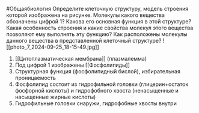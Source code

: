 #Общаябиология 
Определите клеточную структуру, модель строения которой изображена на рисунке. Молекулы какого вещества обозначены цифрой 1? Какова его основная функция в этой структуре? Какая особенность строения и какие свойства молекул этого вещества позволяют ему выполнять эту функцию? Как расположены молекулы данного вещества в представленной клеточный структуре?
![[photo_7_2024-09-25_18-15-49.jpg]]
1. [[Цитоплазматическая мембрана]] (плазмалемма)
2. Под цифрой 1 изображены [[Фосфолипиды]]
3. Структурная функция (фосфолипидный бислой), избирательная проницаемость
4. Фосфолипид состоит из гидрофильной головки (глицерин+остаток фосфорной кислоты) и гидрофобного хвоста (ненасыщенные и насыщенные жирные кислоты)
5. Гидрофильные головки снаружи, гидрофобные хвосты внутри